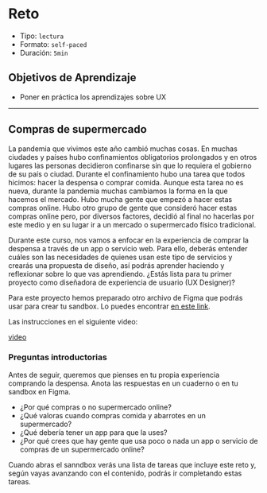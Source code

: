 # Reto

- Tipo: `lectura`
- Formato: `self-paced`
- Duración: `5min`

## Objetivos de Aprendizaje

- Poner en práctica los aprendizajes sobre UX

***

## Compras de supermercado

La pandemia que vivimos este año cambió muchas cosas. En muchas ciudades y
países hubo confinamientos obligatorios prolongados y en otros lugares las
personas decidieron confinarse sin que lo requiera el gobierno de su país o
ciudad. Durante el confinamiento hubo una tarea que todos hicimos: hacer la
despensa o comprar comida. Aunque esta tarea no es nueva, durante la pandemia
muchas cambiamos la forma en la que hacemos el mercado. Hubo mucha gente que
empezó a hacer estas compras online. Hubo otro grupo de gente que consideró
hacer estas compras online pero, por diversos factores, decidió al final no
hacerlas por este medio y en su lugar ir a un mercado o supermercado físico
tradicional.

Durante este curso, nos vamos a enfocar en la experiencia de comprar la
despensa a través de un app o servicio web. Para ello, deberás entender cuáles
son las necesidades de quienes usan este tipo de servicios y crearás una
propuesta de diseño, así podrás aprender haciendo y reflexionar sobre lo que
vas aprendiendo. ¿Estás lista para tu primer proyecto como diseñadora de
experiencia de usuario (UX Designer)?

Para este proyecto hemos preparado otro archivo de Figma que podrás usar para
crear tu sandbox. Lo puedes encontrar [en este link](https://www.figma.com/community/file/911693804971710500).

Las instrucciones en el siguiente video:

[video](https://youtu.be/38GANMZ4zLE)

### Preguntas introductorias

Antes de seguir, queremos que pienses en tu propia experiencia comprando la
despensa. Anota las respuestas en un cuaderno o en tu sandbox en Figma.

- ¿Por qué compras o no supermercado online?
- ¿Qué valoras cuando compras comida y abarrotes en un supermercado?
- ¿Qué debería tener un app para que la uses?
- ¿Por qué crees que hay gente que usa poco o nada un app o servicio de compras
  de un supermercado online?

Cuando abras el sanndbox verás una lista de tareas que incluye este reto
y, según vayas avanzando con el contenido, podrás ir completando estas tareas.